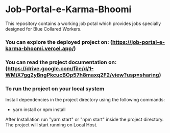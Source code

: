 # Job-Portal-e-Karma-Bhoomi
This repository contains a working job potal which provides jobs specially designed for Blue Collared Workers.

### You can explore the deployed project on: (https://job-portal-e-karma-bhoomi.vercel.app/)
### You can read the project documentation on: (https://drive.google.com/file/d/1-WMjX7gg2yBngPkcucBOp57h8maxq2F2/view?usp=sharing)

### To run the project on your local system
Install dependencies in the project directory using the following commands: 

- yarn install or npm install

After Installation run "yarn start" or "npm start" inside the project directory. The project will start running on Local Host.

